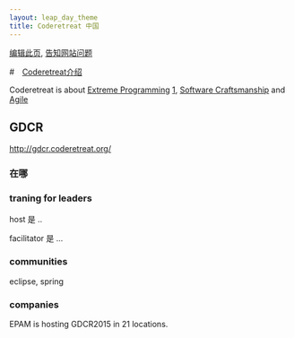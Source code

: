 ```yaml
---
layout: leap_day_theme
title: Coderetreat 中国
---
```


[编辑此页](https://github.com/coderetreat-china/coderetreat-china.github.io/edit/master/index.md),
[告知网站问题](https://github.com/coderetreat-china/coderetreat-china.github.io/issues)

#　[Coderetreat介绍](http://coderetreat.org/)

Coderetreat is about [Extreme Programming](http://www.extremeprogramming.org/) [1](https://zh.wikipedia.org/wiki/%E6%9E%81%E9%99%90%E7%BC%96%E7%A8%8B), [Software Craftsmanship](http://manifesto.softwarecraftsmanship.org/#/zh-cn) and [Agile](https://zh.wikipedia.org/wiki/%E6%95%8F%E6%8D%B7%E8%BD%AF%E4%BB%B6%E5%BC%80%E5%8F%91)

## GDCR

http://gdcr.coderetreat.org/

### 在哪

### traning for leaders

host 是 ..

facilitator 是 ...



### communities

eclipse, spring

### companies

EPAM is hosting GDCR2015 in 21 locations.
